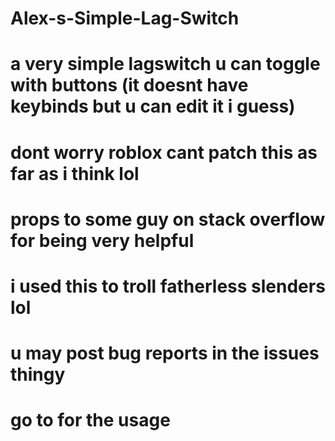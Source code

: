# Alex-s-Simple-Lag-Switch
# a very simple lagswitch u can toggle with buttons (it doesnt have keybinds but u can edit it i guess)
# dont worry roblox cant patch this as far as i think lol
# props to some guy on stack overflow for being very helpful
# i used this to troll fatherless slenders lol
# u may post bug reports in the issues thingy
# go to for the usage
